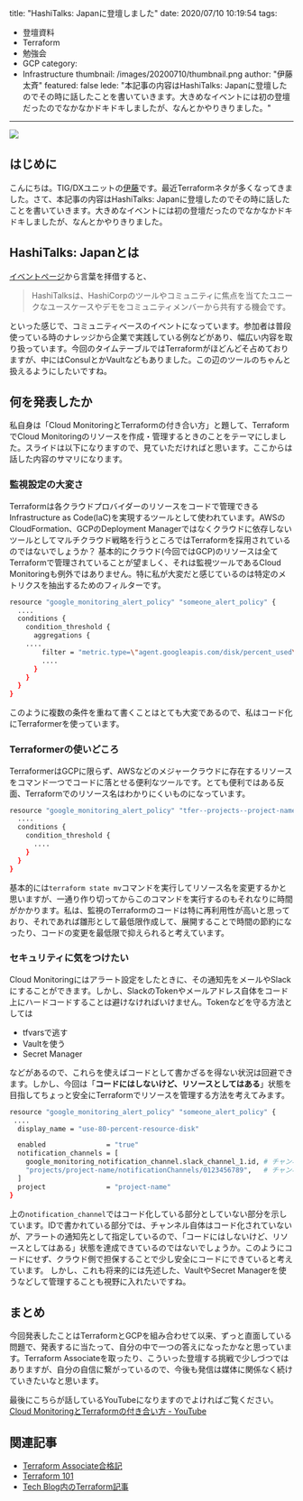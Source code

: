 title: "HashiTalks: Japanに登壇しました"
date: 2020/07/10 10:19:54
tags:
  - 登壇資料
  - Terraform
  - 勉強会
  - GCP
category:
  - Infrastructure
thumbnail: /images/20200710/thumbnail.png
author: "伊藤太斉"
featured: false
lede: "本記事の内容はHashiTalks: Japanに登壇したのでその時に話したことを書いていきます。大きめなイベントには初の登壇だったのでなかなかドキドキしましたが、なんとかやりきりました。"
---

<img src="/images/20200710/top.png">


## はじめに
こんにちは。TIG/DXユニットの[伊藤](https://twitter.com/kaedemalu)です。最近Terraformネタが多くなってきました。さて、本記事の内容はHashiTalks: Japanに登壇したのでその時に話したことを書いていきます。大きめなイベントには初の登壇だったのでなかなかドキドキしましたが、なんとかやりきりました。

## HashiTalks: Japanとは

[イベントページ](https://events.hashicorp.com/hashitalksjapan)から言葉を拝借すると、
> HashiTalksは、HashiCorpのツールやコミュニティに焦点を当てたユニークなユースケースやデモをコミュニティメンバーから共有する機会です。

といった感じで、コミュニティベースのイベントになっています。参加者は普段使っている時のナレッジから企業で実践している例などがあり、幅広い内容を取り扱っています。今回のタイムテーブルではTerraformがほどんどそ占めておりますが、中にはConsulとかVaultなどもありました。この辺のツールのちゃんと扱えるようにしたいですね。

## 何を発表したか

私自身は「Cloud MonitoringとTerraformの付き合い方」と題して、TerraformでCloud Monitoringのリソースを作成・管理するときのことをテーマにしました。スライドは以下になりますので、見ていただければと思います。ここからは話した内容のサマリになります。

<script async class="speakerdeck-embed" data-id="01797d2feb8b41359be8138a65170819" data-ratio="1.77777777777778" src="//speakerdeck.com/assets/embed.js"></script>


### 監視設定の大変さ
Terraformは各クラウドプロバイダーのリソースをコードで管理できるInfrastructure as Code(IaC)を実現するツールとして使われています。AWSのCloudFormation、GCPのDeployment Managerではなくクラウドに依存しないツールとしてマルチクラウド戦略を行うところではTerraformを採用されているのではないでしょうか？
基本的にクラウド(今回ではGCP)のリソースは全てTerraformで管理されていることが望ましく、それは監視ツールであるCloud Monitoringも例外ではありません。特に私が大変だと感じているのは特定のメトリクスを抽出するためのフィルターです。

```sh
resource "google_monitoring_alert_policy" "someone_alert_policy" {
  ....
  conditions {
    condition_threshold {
      aggregations {
	....
        filter = "metric.type=\"agent.googleapis.com/disk/percent_used\" resource.type=\"gce_instance\" metric.label.\"state\"=\"used\" metric.label.\"device\"=\"rootfs\" metadata.user_labels.\"name\"=\"sample-instance-1\""
        ....
      }
    }
  }
}
```
このように複数の条件を重ねて書くことはとても大変であるので、私はコード化にTerraformerを使っています。

### Terraformerの使いどころ
TerraformerはGCPに限らず、AWSなどのメジャークラウドに存在するリソースをコマンド一つでコードに落とせる便利なツールです。とても便利ではある反面、Terraformでのリソース名はわかりにくいものになっています。

```sh
resource "google_monitoring_alert_policy" "tfer--projects--project-name--alertPolicies--17320504" {
  ....
  conditions {
    condition_threshold {
      ....
    }
  }
}
```

基本的には`terraform state mv`コマンドを実行してリソース名を変更するかと思いますが、一通り作り切ってからこのコマンドを実行するのもそれなりに時間がかかります。私は、監視のTerraformのコードは特に再利用性が高いと思っており、それであれば雛形として最低限作成して、展開することで時間の節約になったり、コードの変更を最低限で抑えられると考えています。

### セキュリティに気をつけたい
Cloud Monitoringにはアラート設定をしたときに、その通知先をメールやSlackにすることができます。しかし、SlackのTokenやメールアドレス自体をコード上にハードコードすることは避けなければいけません。Tokenなどを守る方法としては

- tfvarsで逃す
- Vaultを使う
- Secret Manager

などがあるので、これらを使えばコードとして書かざるを得ない状況は回避できます。しかし、今回は「**コードにはしないけど、リソースとしてはある**」状態を目指してちょっと安全にTerraformでリソースを管理する方法を考えてみます。

```sh
resource "google_monitoring_alert_policy" "someone_alert_policy" {
 ....
  display_name = "use-80-percent-resource-disk"

  enabled               = "true"
  notification_channels = [
    google_monitoring_notification_channel.slack_channel_1.id, # チャンネルがコード化されている
    "projects/project-name/notificationChannels/0123456789",   # チャンネルがコード化されていない
  ]
  project               = "project-name"
}
```

上の`notification_channel`ではコード化している部分としていない部分を示しています。IDで書かれている部分では、チャンネル自体はコード化されていないが、アラートの通知先として指定しているので、「コードにはしないけど、リソースとしてはある」状態を達成できているのではないでしょうか。このようにコードにせず、クラウド側で担保することで少し安全にコードにできていると考えています。
しかし、これも将来的には先述した、VaultやSecret Managerを使うなどして管理することも視野に入れたいですね。

## まとめ

今回発表したことはTerraformとGCPを組み合わせて以来、ずっと直面している問題で、発表するに当たって、自分の中で一つの答えになったかなと思っています。Terraform Associateを取ったり、こういった登壇する挑戦で少しづつではありますが、自分の自信に繋がっているので、今後も発信は媒体に関係なく続けていきたいなと思います。

最後にこちらが話しているYouTubeになりますのでよければご覧ください。
[Cloud MonitoringとTerraformの付き合い方 - YouTube](https://www.youtube.com/watch?v=SiCCwE9a1iY&list=PL81sUbsFNc5aWJJrpaclnwARJAzf1-2bV&index=14&t=0s)

## 関連記事
- [Terraform Associate合格記](/articles/20200629/)
- [Terraform 101](/articles/20200624/)
- [Tech Blog内のTerraform記事](tags/Terraform/)


